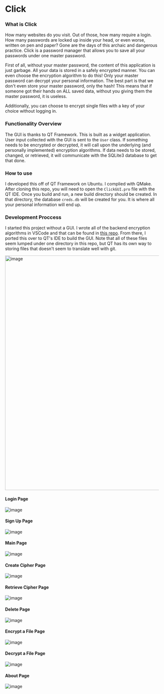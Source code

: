 # Click

### What is Click
How many websites do you visit. Out of those, how many require a login. How many passwords are locked up inside your head, or even worse, written on pen and paper? Gone are the days of this archaic and dangerous practice. Click is a password manager that allows you to save all your passwords under one master password. <br>

First of all, without your master password, the content of this application is just garbage. All your data is stored in a safely encrypted manner. You can even choose the encryption algorithm to do this! Only your master password can decrypt your personal information. The best part is that we don't even store your master password, only the hash! This means that if someone got their hands on ALL saved data, without you giving them the master password, it is useless.

Additionally, you can choose to encrypt single files with a key of your choice without logging in.

### Functionality Overview 
The GUI is thanks to QT Framework. This is built as a widget application. User input collected with the GUI is sent to the `User` class. If something needs to be encrypted or decrypted, it will call upon the underlying (and personally implemented) encryption algorithms. If data needs to be stored, changed, or retrieved, it will communicate with the SQLite3 database to get that done. 

### How to use
I developed this off of QT Framework on Ubuntu. I complied with QMake. After cloning this repo, you will need to open the `ClickGUI.pro` file with the QT IDE. Once you build and run, a new build directory should be created. In that directory, the database `creds.db` will be created for you. It is where all your personal information will end up. 

### Development Proccess
I started this project without a GUI. I wrote all of the backend encryption algorithms in VSCode and that can be found in [this repo](https://github.com/PhiJam1/Click). From there, I ported this over to QT's IDE to build the GUI. Note that all of these files seem lumped under one directory in this repo, but QT has its own way to storing files that doesn't seem to translate well with git. 

<img width="767" alt="image" src="https://github.com/PhiJam1/ClickGUI/assets/79670114/0429114d-c79a-47ab-8adf-13eb85e1119e">


#### Login Page
![image](https://github.com/PhiJam1/ClickGUI/assets/79670114/30a59abb-250a-416b-bedd-df4afeb1e908)
#### Sign Up Page
![image](https://github.com/PhiJam1/ClickGUI/assets/79670114/1bca9ddb-a7f5-4ed6-9621-0a0d800843f7)
#### Main Page
![image](https://github.com/PhiJam1/ClickGUI/assets/79670114/a8b23572-59c8-462c-824d-fb3b45c06923)
#### Create Cipher Page
![image](https://github.com/PhiJam1/ClickGUI/assets/79670114/6eecfe05-451a-4a0e-b233-6177b541015a)
#### Retrieve Cipher Page
![image](https://github.com/PhiJam1/ClickGUI/assets/79670114/7bbd683f-b0a9-43d0-82b3-7686544bcf5a)
#### Delete Page
![image](https://github.com/PhiJam1/ClickGUI/assets/79670114/662f9986-88c9-49a9-826e-47e59e8a7a40)
#### Encrypt a File Page
![image](https://github.com/PhiJam1/ClickGUI/assets/79670114/179bd4e2-7355-4ea4-b2d9-0b4ced0aff93)
#### Decrypt a File Page
![image](https://github.com/PhiJam1/ClickGUI/assets/79670114/b84ffb21-e2cd-405b-89bb-a1ab795ed024)
#### About Page
![image](https://github.com/PhiJam1/ClickGUI/assets/79670114/617bba8e-4d87-4fd7-a483-d649d05cd1dc)


